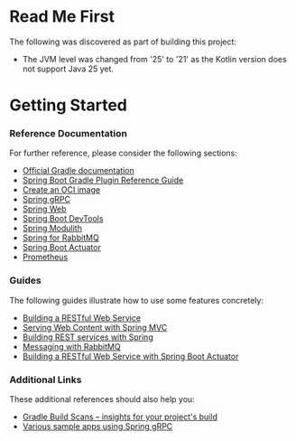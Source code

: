 # Read Me First
The following was discovered as part of building this project:

* The JVM level was changed from '25' to '21' as the Kotlin version does not support Java 25 yet.

# Getting Started

### Reference Documentation
For further reference, please consider the following sections:

* [Official Gradle documentation](https://docs.gradle.org)
* [Spring Boot Gradle Plugin Reference Guide](https://docs.spring.io/spring-boot/3.5.6/gradle-plugin)
* [Create an OCI image](https://docs.spring.io/spring-boot/3.5.6/gradle-plugin/packaging-oci-image.html)
* [Spring gRPC](https://docs.spring.io/spring-grpc/reference/index.html)
* [Spring Web](https://docs.spring.io/spring-boot/3.5.6/reference/web/servlet.html)
* [Spring Boot DevTools](https://docs.spring.io/spring-boot/3.5.6/reference/using/devtools.html)
* [Spring Modulith](https://docs.spring.io/spring-modulith/reference/)
* [Spring for RabbitMQ](https://docs.spring.io/spring-boot/3.5.6/reference/messaging/amqp.html)
* [Spring Boot Actuator](https://docs.spring.io/spring-boot/3.5.6/reference/actuator/index.html)
* [Prometheus](https://docs.spring.io/spring-boot/3.5.6/reference/actuator/metrics.html#actuator.metrics.export.prometheus)

### Guides
The following guides illustrate how to use some features concretely:

* [Building a RESTful Web Service](https://spring.io/guides/gs/rest-service/)
* [Serving Web Content with Spring MVC](https://spring.io/guides/gs/serving-web-content/)
* [Building REST services with Spring](https://spring.io/guides/tutorials/rest/)
* [Messaging with RabbitMQ](https://spring.io/guides/gs/messaging-rabbitmq/)
* [Building a RESTful Web Service with Spring Boot Actuator](https://spring.io/guides/gs/actuator-service/)

### Additional Links
These additional references should also help you:

* [Gradle Build Scans – insights for your project's build](https://scans.gradle.com#gradle)
* [Various sample apps using Spring gRPC](https://github.com/spring-projects/spring-grpc/tree/main/samples)

